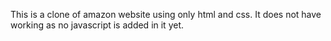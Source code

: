 This is a clone of amazon website using only html and css.
It does not have working as no javascript is added in it yet.
